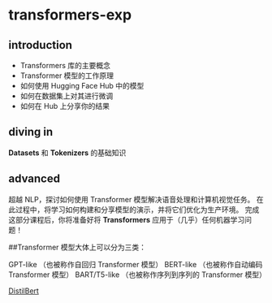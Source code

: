 # transformers-exp
## introduction
- Transformers 库的主要概念
- Transformer 模型的工作原理 
- 如何使用 Hugging Face Hub 中的模型
- 如何在数据集上对其进行微调
- 如何在 Hub 上分享你的结果

## diving in
**Datasets** 和 **Tokenizers** 的基础知识

## advanced
超越 NLP，探讨如何使用 Transformer 模型解决语音处理和计算机视觉任务。
在此过程中，将学习如何构建和分享模型的演示，并将它们优化为生产环境。
完成这部分课程后，你将准备好将 **Transformers** 应用于（几乎）任何机器学习问题！

##Transformer 模型大体上可以分为三类：

GPT-like （也被称作自回归 Transformer 模型）
BERT-like （也被称作自动编码 Transformer 模型）
BART/T5-like （也被称作序列到序列的 Transformer 模型）

[DistilBert](image.png)
